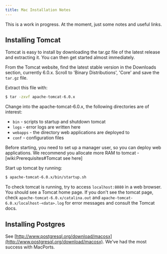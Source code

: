 ```yaml
---
title: Mac Installation Notes
---
```


This is a work in progress. At the moment, just some notes and useful links.

## Installing Tomcat

Tomcat is easy to install by downloading the tar.gz file of the latest release and extracting it. You can then get started almost immediately.

From the Tomcat website, find the latest stable version in the Downloads section, currently 6.0.x. Scroll to 'Binary Distributions', 'Core' and save the `tar.gz` file.

Extract this file with:

```bash
$ tar -zxvf apache-tomcat-6.0.x
```

Change into the apache-tomcat-6.0.x, the following directories are of interest:

* `bin` - scripts to startup and shutdown tomcat
* `logs` - error logs are written here
* `webapps` - the directory web applications are deployed to
* `conf` - configuration files

Before starting, you need to set up a manager user, so you can deploy web applications. We recommend you allocate more RAM to tomcat - \[wiki:Prerequisites\#Tomcat see here\]

Start up tomcat by running:

```bash
$ apache-tomcat-6.0.x/bin/startup.sh
```

To check tomcat is running, try to access `localhost:8080` in a web browser. You should see a Tomcat home page. If you don't see the tomcat page, check `apache-tomcat-6.0.x/catalina.out` and `apache-tomcat-6.0.x/localhost-<data>.log` for error messages and consult the Tomcat docs.

## Installing Postgres

See [http://www.postgresql.org/download/macosx](http://www.postgresql.org/download/macosx). We've had the most success with MacPorts.

